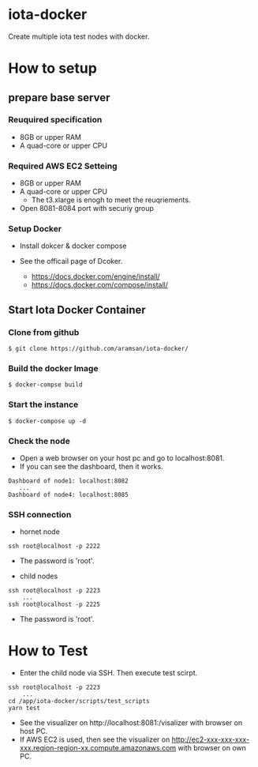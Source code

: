 # iota-docker

Create multiple iota test nodes with docker.

# How to setup

## prepare base server

### Reuquired specification
- 8GB or upper RAM
- A quad-core or upper CPU

### Required AWS EC2 Setteing
- 8GB or upper RAM
- A quad-core or upper CPU
   - The t3.xlarge is enogh to meet the reuqriements.
- Open 8081-8084 port with securiy group

### Setup Docker

- Install dokcer & docker compose

- See the officail page of Dcoker.
    - https://docs.docker.com/engine/install/
    - https://docs.docker.com/compose/install/

## Start Iota Docker Container

### Clone from github

```
$ git clone https://github.com/aramsan/iota-docker/
```

### Build the docker Image

```
$ docker-compse build
```

### Start the instance

```
$ docker-compose up -d
```

### Check the node

- Open a web browser on your host pc and go to localhost:8081. 
- If you can see the dashboard, then it works.
```
Dashboard of node1: localhost:8082
   ...
Dashboard of node4: localhost:8085
```
### SSH connection

- hornet node
```
ssh root@localhost -p 2222
```
- The password is 'root'.

- child nodes
```
ssh root@localhost -p 2223
    ...
ssh root@localhost -p 2225
```
- The password is 'root'.


# How to Test

- Enter the child node via SSH. Then execute test scirpt.
```
ssh root@localhost -p 2223
    ...
cd /app/iota-docker/scripts/test_scripts
yarn test
```

- See the visualizer on http://localhost:8081:/visalizer with browser on host PC. 
- If AWS EC2 is used, then see the visualizer on http://ec2-xxx-xxx-xxx-xxx.region-region-xx.compute.amazonaws.com with browser on own PC.


